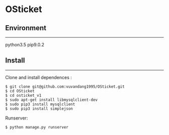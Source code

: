 # OSticket

 
## Environment 
-----------
python3.5
pip9.0.2


## Install
-------

Clone and install dependences :

```
$ git clone git@github.com:vuvandang1995/OSticket.git
$ cd OSticket
$ cd osticket_v1
$ sudo apt-get install libmysqlclient-dev
$ sudo pip3 install mysqlclient
$ sudo pip3 install simplejson
```

Runserver: 

`$ python manage.py runserver`
